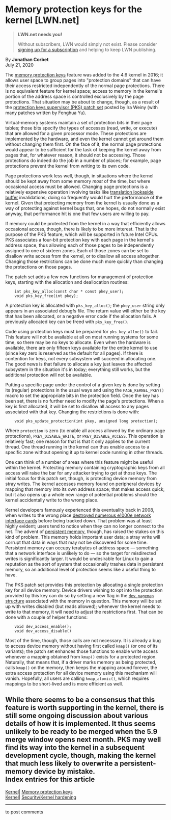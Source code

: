 # Memory protection keys for the kernel [LWN.net]

> **LWN.net needs you!**
> 
> Without subscribers, LWN would simply not exist. Please consider [signing up for a subscription](/Promo/nst-nag2/subscribe) and helping to keep LWN publishing. 

By **Jonathan Corbet**  
July 21, 2020 

The [memory protection keys](/Articles/695355/) feature was added to the 4.6 kernel in 2016; it allows user space to group pages into "protection domains" that can have their access restricted independently of the normal page protections. There is no equivalent feature for kernel space; access to memory in the kernel's portion of the address space is controlled exclusively by the page protections. That situation may be about to change, though, as a result of the [protection keys supervisor (PKS) patch set](/ml/linux-kernel/20200717072056.73134-1-ira.weiny@intel.com/) posted by Ira Weiny (with many patches written by Fenghua Yu). 

Virtual-memory systems maintain a set of protection bits in their page tables; those bits specify the types of accesses (read, write, or execute) that are allowed for a given processor mode. These protections are implemented by the hardware, and even the kernel cannot get around them without changing them first. On the face of it, the normal page protections would appear to be sufficient for the task of keeping the kernel away from pages that, for whatever reason, it should not be accessing. Those protections do indeed do the job in a number of places; for example, page protections prevent the kernel from writing to its own code. 

Page protections work less well, though, in situations where the kernel should be kept away from some memory _most_ of the time, but where occasional access must be allowed. Changing page protections is a relatively expensive operation involving tasks like [translation lookaside buffer](https://en.wikipedia.org/wiki/Translation_lookaside_buffer) invalidations; doing so frequently would hurt the performance of the kernel. Given that protecting memory from the kernel is usually done as a way of protecting against kernel bugs that, one hopes, do not normally exist anyway, that performance hit is one that few users are willing to pay. 

If memory could be protected from the kernel in a way that efficiently allows occasional access, though, there is likely to be more interest. That is the purpose of the PKS feature, which will be supported in future Intel CPUs. PKS associates a four-bit protection key with each page in the kernel's address space, thus allowing each of those pages to be independently assigned to one of sixteen zones. Each of those zones can be set to disallow write access from the kernel, or to disallow all access altogether. Changing those restrictions can be done much more quickly than changing the protections on those pages. 

The patch set adds a few new functions for management of protection keys, starting with the allocation and deallocation routines: 
    
    
        int pks_key_alloc(const char * const pkey_user);
        void pks_key_free(int pkey);
    

A protection key is allocated with `pks_key_alloc()`; the `pkey_user` string only appears in an associated debugfs file. The return value will either be the key that has been allocated, or a negative error code if the allocation fails. A previously allocated key can be freed with `pks_key_free()`. 

Code using protection keys must be prepared for `pks_key_alloc()` to fail. This feature will not be available at all on most running systems for some time, so there may be no keys to allocate. Even when the hardware is available, there are only fifteen keys available for the entire kernel to use (since key zero is reserved as the default for all pages). If there is contention for keys, not every subsystem will succeed in allocating one. The good news is that failure to allocate a key just leaves the affected subsystem in the situation it's in today; everything still works, but the additional protection will not be available. 

Putting a specific page under the control of a given key is done by setting its (regular) protections in the usual ways and using the `PAGE_KERNEL_PKEY()` macro to set the appropriate bits in the protection field. Once the key has been set, there is no further need to modify the page's protections. When a key is first allocated, it will be set to disallow all access to any pages associated with that key. Changing the restrictions is done with: 
    
    
        void pks_update_protection(int pkey, unsigned long protection);
    

Where `protection` is zero (to enable all access allowed by the ordinary page protections), `PKEY_DISABLE_WRITE`, or `PKEY_DISABLE_ACCESS`. This operation is relatively fast; one reason for that is that it only applies to the current thread. One thread running in the kernel can thus enable access to a specific zone without opening it up to kernel code running in other threads. 

One can think of a number of areas where this feature might be useful within the kernel. Protecting memory containing cryptographic keys from all access will raise the bar for any attacker trying to get at those keys. The initial focus for this patch set, though, is protecting device memory from stray writes. The kernel accesses memory found on peripheral devices by mapping that memory into its own address space; that makes access quick, but it also opens up a whole new range of potential problems should the kernel accidentally write to the wrong place. 

Kernel developers famously experienced this eventuality back in 2008, when writes to the wrong place [destroyed numerous e1000e network interface cards](/Articles/304105/) before being tracked down. That problem was at least highly evident; users tend to notice when they can no longer connect to the net. The advent of [persistent memory](https://en.wikipedia.org/wiki/Non-volatile_random-access_memory), though, has raised the stakes on this kind of problem. This memory holds important user data; a stray write will corrupt that data in ways that may not be discovered for some time. Persistent memory can occupy terabytes of address space — something that a network interface is unlikely to do — so the target for misdirected writes is significantly larger. It would be undesirable for Linux to gain a reputation as the sort of system that occasionally trashes data in persistent memory, so an additional level of protection seems like a useful thing to have. 

The PKS patch set provides this protection by allocating a single protection key for all device memory. Device drivers wishing to opt into the protection provided by this key can do so by setting a new flag in the [`dev_pagemap` structure](https://elixir.bootlin.com/linux/v5.7.8/source/include/linux/memremap.h#L94) associated with the memory in question. This memory will be set up with writes disabled (but reads allowed); whenever the kernel needs to write to that memory, it will need to adjust the restrictions first. That can be done with a couple of helper functions: 
    
    
        void dev_access_enable();
        void dev_access_disable()
    

Most of the time, though, those calls are not necessary. It is already a bug to access device memory without having first called `kmap()` (or one of its variants); the patch set enhances those functions to enable write access whenever a mapping obtained from `kmap()` exists for a protected region. Naturally, that means that, if a driver marks memory as being protected, calls `kmap()` on the memory, then keeps the mapping around forever, the extra access protection for all device memory using this mechanism will vanish. Hopefully, all users are calling `kmap_atomic()`, which requires mappings to be short-lived and is more efficient as well. 

While there seems to be a consensus that this feature is worth supporting in the kernel, there is still some ongoing discussion about various details of how it is implemented. It thus seems unlikely to be ready to be merged when the 5.9 merge window opens next month. PKS may well find its way into the kernel in a subsequent development cycle, though, making the kernel that much less likely to overwrite a persistent-memory device by mistake.  
Index entries for this article  
---  
[Kernel](/Kernel/Index)| [Memory protection keys](/Kernel/Index#Memory_protection_keys)  
[Kernel](/Kernel/Index)| [Security/Kernel hardening](/Kernel/Index#Security-Kernel_hardening)  
  


* * *

to post comments 
